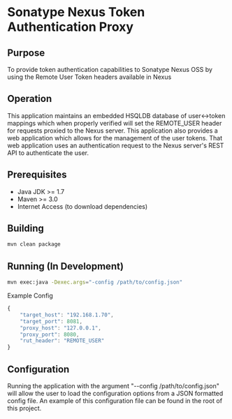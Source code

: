 Sonatype Nexus Token Authentication Proxy
=========================================

## Purpose

To provide token authentication capabilities to Sonatype Nexus OSS
by using the Remote User Token headers available in Nexus

## Operation
This application maintains an embedded HSQLDB database of user<->token mappings
which when properly verified will set the REMOTE_USER header for requests 
proxied to the Nexus server. This application also provides a web application
which allows for the management of the user tokens. That web application uses
an authentication request to the Nexus server's REST API to authenticate
the user.

## Prerequisites
* Java JDK >= 1.7
* Maven >= 3.0
* Internet Access (to download dependencies)

## Building

```bash
mvn clean package
```

## Running (In Development)

```bash
mvn exec:java -Dexec.args="-config /path/to/config.json"
```

Example Config
```javascript
{
    "target_host": "192.168.1.70",
    "target_port": 8081,
    "proxy_host": "127.0.0.1",
    "proxy_port": 8080,
    "rut_header": "REMOTE_USER"
}
```

## Configuration

Running the application with the argument "--config /path/to/config.json" will 
allow the user to load the configuration options from a JSON formatted config
file. An example of this configuration file can be found in the root of this
project.

